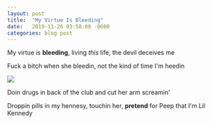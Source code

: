 ```yaml
---
layout: post
title:  "My Virtue Is Bleeding"
date:   2019-11-26 03:58:00 -0600
categories: blog post
---
```


My virtue is **bleeding**, living *this* life, the devil deceives me

Fuck a bitch when she bleedin, not the kind of time I'm heedin

<img src="{{site.baseurl}}/img/kcobain.jpg">

Doin drugs in back of the club and cut her arm screamin'

Droppin pills in my hennesy, touchin her, **pretend** for Peep that I'm Lil Kennedy
